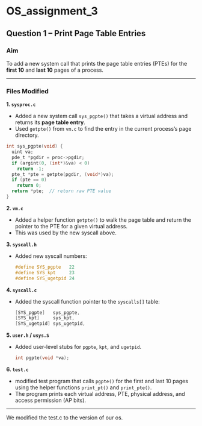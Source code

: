 # OS_assignment_3

##  Question 1 – Print Page Table Entries

###  Aim

To add a new system call that prints the page table entries (PTEs) for the **first 10** and **last 10** pages of a process.

---

###  Files Modified

**1. `sysproc.c`**

* Added a new system call `sys_pgpte()` that takes a virtual address and returns its **page table entry**.
* Used `getpte()` from `vm.c` to find the entry in the current process’s page directory.

```c
int sys_pgpte(void) {
  uint va;
  pde_t *pgdir = proc->pgdir;
  if (argint(0, (int*)&va) < 0)
    return -1;
  pte_t *pte = getpte(pgdir, (void*)va);
  if (pte == 0)
    return 0;
  return *pte;  // return raw PTE value
}
```

**2. `vm.c`**

* Added a helper function `getpte()` to walk the page table and return the pointer to the PTE for a given virtual address.
* This was used by the new syscall above.

**3. `syscall.h`**

* Added new syscall numbers:

  ```c
  #define SYS_pgpte   22
  #define SYS_kpt     23
  #define SYS_ugetpid 24
  ```

**4. `syscall.c`**

* Added the syscall function pointer to the `syscalls[]` table:

  ```c
  [SYS_pgpte]   sys_pgpte,
  [SYS_kpt]     sys_kpt,
  [SYS_ugetpid] sys_ugetpid,
  ```

**5. `user.h` / `usys.S`**

* Added user-level stubs for `pgpte`, `kpt`, and `ugetpid`.

  ```c
  int pgpte(void *va);
  ```

**6. `test.c`**

* modified test program that calls `pgpte()` for the first and last 10 pages using the helper functions `print_pt()` and `print_pte()`.
* The program prints each virtual address, PTE, physical address, and access permission (AP bits).

---

We modified the test.c to the version of our os.
